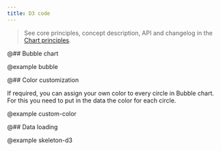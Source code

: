```yaml
---
title: D3 code
---
```


> See core principles, concept description, API and changelog in the [Chart principles](/data-display/d3-chart/).

@## Bubble chart

@example bubble

@## Color customization

If required, you can assign your own color to every circle in Bubble chart. For this you need to put in the data the color for each circle.

@example custom-color

@## Data loading

@example skeleton-d3
